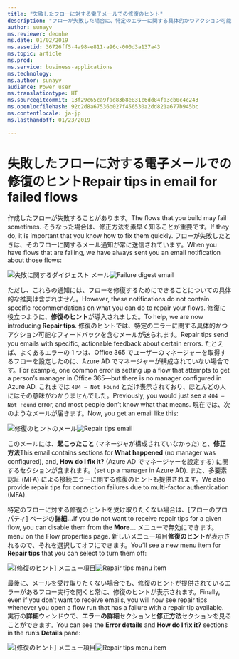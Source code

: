 ```yaml
---
title: "失敗したフローに対する電子メールでの修復のヒント"
description: "フローが失敗した場合に、特定のエラーに関する具体的かつアクション可能なフィードバックを含むメールを受け取ります。 修復のヒントでは、フローが失敗した理由と解決方法が正確に示されます。 Flow ポータルで実行失敗をクリックして、修復のヒントを見ることもできます。"
author: sunayv
ms.reviewer: deonhe
ms.date: 01/02/2019
ms.assetid: 36726ff5-4a98-e811-a96c-000d3a137a43
ms.topic: article
ms.prod: 
ms.service: business-applications
ms.technology: 
ms.author: sunayv
audience: Power user
ms.translationtype: HT
ms.sourcegitcommit: 13f29c65ca9fad83b8e831c6dd84fa3cb0c4c243
ms.openlocfilehash: 92c2d8a67536b027f456530a2dd821a677b945bc
ms.contentlocale: ja-jp
ms.lasthandoff: 01/23/2019

---
```

# <a name="repair-tips-in-email-for-failed-flows"></a><span data-ttu-id="bf797-105">失敗したフローに対する電子メールでの修復のヒント</span><span class="sxs-lookup"><span data-stu-id="bf797-105">Repair tips in email for failed flows</span></span>




<span data-ttu-id="bf797-106">作成したフローが失敗することがあります。</span><span class="sxs-lookup"><span data-stu-id="bf797-106">The flows that you build may fail sometimes.</span></span> <span data-ttu-id="bf797-107">そうなった場合は、修正方法を素早く知ることが重要です。</span><span class="sxs-lookup"><span data-stu-id="bf797-107">If they do, it is important that you know how to fix them quickly.</span></span> <span data-ttu-id="bf797-108">フローが失敗したときは、そのフローに関するメール通知が常に送信されています。</span><span class="sxs-lookup"><span data-stu-id="bf797-108">When you have flows that are failing, we have always sent you an email notification about those flows:</span></span>

<span data-ttu-id="bf797-109">![失敗に関するダイジェスト メール](media/repair-tips-0.png "失敗に関するダイジェスト メール")</span><span class="sxs-lookup"><span data-stu-id="bf797-109">![Failure digest email](media/repair-tips-0.png "Failure digest email")</span></span>

<span data-ttu-id="bf797-110">ただし、これらの通知には、フローを修復するためにできることについての具体的な推奨は含まれません。</span><span class="sxs-lookup"><span data-stu-id="bf797-110">However, these notifications do not contain specific recommendations on what you can do to repair your flows.</span></span> <span data-ttu-id="bf797-111">修復に役立つように、**修復のヒント**が導入されました。</span><span class="sxs-lookup"><span data-stu-id="bf797-111">To help, we are now introducing **Repair tips**.</span></span> <span data-ttu-id="bf797-112">修復のヒントでは、特定のエラーに関する具体的かつアクション可能なフィードバックを含むメールが送られます。</span><span class="sxs-lookup"><span data-stu-id="bf797-112">Repair tips send you emails with specific, actionable feedback about certain errors.</span></span> <span data-ttu-id="bf797-113">たとえば、よくあるエラーの 1 つは、Office 365 でユーザーのマネージャーを取得するフローを設定したのに、Azure AD でマネージャーが構成されていない場合です。</span><span class="sxs-lookup"><span data-stu-id="bf797-113">For example, one common error is setting up a flow that attempts to get a person’s manager in Office 365—but there is no manager configured in Azure AD.</span></span> <span data-ttu-id="bf797-114">これまでは `404 – Not Found` とだけ表示されており、ほとんどの人にはその意味がわかりませんでした。</span><span class="sxs-lookup"><span data-stu-id="bf797-114">Previously, you would just see a `404 – Not Found` error, and most people don’t know what that means.</span></span> <span data-ttu-id="bf797-115">現在では、次のようなメールが届きます。</span><span class="sxs-lookup"><span data-stu-id="bf797-115">Now, you get an email like this:</span></span>

<span data-ttu-id="bf797-116">![修復のヒントのメール](media/repair-tips-1.png "修復のヒントのメール")</span><span class="sxs-lookup"><span data-stu-id="bf797-116">![Repair tips email](media/repair-tips-1.png "Repair tips email")</span></span>

<span data-ttu-id="bf797-117">このメールには、**起こったこと** (マネージャが構成されていなかった) と、**修正方法**</span><span class="sxs-lookup"><span data-stu-id="bf797-117">This email contains sections for **What happened** (no manager was configured), and, **How do I fix it?**</span></span> <span data-ttu-id="bf797-118">(Azure AD でマネージャーを設定する) に関するセクションが含まれます。</span><span class="sxs-lookup"><span data-stu-id="bf797-118">(set up a manager in Azure AD).</span></span> <span data-ttu-id="bf797-119">また、多要素認証 (MFA) による接続エラーに関する修復のヒントも提供されます。</span><span class="sxs-lookup"><span data-stu-id="bf797-119">We also provide repair tips for connection failures due to multi-factor authentication (MFA).</span></span>

<span data-ttu-id="bf797-120">特定のフローに対する修復のヒントを受け取りたくない場合は、[フローのプロパティ] ページの**詳細...**</span><span class="sxs-lookup"><span data-stu-id="bf797-120">If you do not want to receive repair tips for a given flow, you can disable them from the **More…**</span></span> <span data-ttu-id="bf797-121">メニューで無効にできます。</span><span class="sxs-lookup"><span data-stu-id="bf797-121">menu on the Flow properties page.</span></span> <span data-ttu-id="bf797-122">新しいメニュー項目**修復のヒント**が表示されるので、それを選択してオフにできます。</span><span class="sxs-lookup"><span data-stu-id="bf797-122">You’ll see a new menu item for **Repair tips** that you can select to turn them off:</span></span>

<span data-ttu-id="bf797-123">![[修復のヒント] メニュー項目](media/repair-tips-3.png "[修復のヒント] メニュー項目")</span><span class="sxs-lookup"><span data-stu-id="bf797-123">![Repair tips menu item](media/repair-tips-3.png "Repair tips menu item")</span></span>

<span data-ttu-id="bf797-124">最後に、メールを受け取りたくない場合でも、修復のヒントが提供されているエラーがあるフロー実行を開くと常に、修復のヒントが表示されます。</span><span class="sxs-lookup"><span data-stu-id="bf797-124">Finally, even if you don’t want to receive emails, you will now see repair tips whenever you open a flow run that has a failure with a repair tip available.</span></span> <span data-ttu-id="bf797-125">実行の**詳細**ウィンドウで、**エラーの詳細**セクションと**修正方法**セクションを見ることができます。</span><span class="sxs-lookup"><span data-stu-id="bf797-125">You can see the **Error details** and **How do I fix it?** sections in the run’s **Details** pane:</span></span>

<span data-ttu-id="bf797-126">![[修復のヒント] メニュー項目](media/repair-tips-2.png "[修復のヒント] メニュー項目")</span><span class="sxs-lookup"><span data-stu-id="bf797-126">![Repair tips menu item](media/repair-tips-2.png "Repair tips menu item")</span></span>
